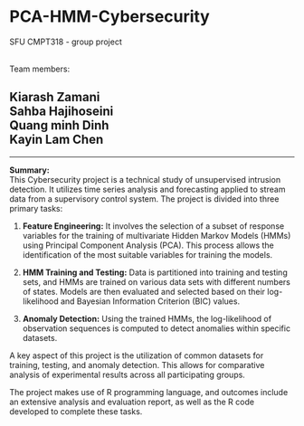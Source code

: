 # PCA-HMM-Cybersecurity
SFU CMPT318 - group project <br />  <br />

Team members:<br /> 
<h2>
Kiarash Zamani <br />
Sahba Hajihoseini <br />
Quang minh Dinh <br />
Kayin Lam Chen <br />
</h2>

---------------------------------
**Summary:**<br />
This Cybersecurity project is a technical study of unsupervised intrusion detection. It utilizes time series analysis and forecasting applied to stream data from a supervisory control system. The project is divided into three primary tasks:<br />

1. **Feature Engineering:** It involves the selection of a subset of response variables for the training of multivariate Hidden Markov Models (HMMs) using Principal Component Analysis (PCA). This process allows the identification of the most suitable variables for training the models.<br />

2. **HMM Training and Testing:** Data is partitioned into training and testing sets, and HMMs are trained on various data sets with different numbers of states. Models are then evaluated and selected based on their log-likelihood and Bayesian Information Criterion (BIC) values.<br />

3. **Anomaly Detection:** Using the trained HMMs, the log-likelihood of observation sequences is computed to detect anomalies within specific datasets.<br />

A key aspect of this project is the utilization of common datasets for training, testing, and anomaly detection. This allows for comparative analysis of experimental results across all participating groups.<br />

The project makes use of R programming language, and outcomes include an extensive analysis and evaluation report, as well as the R code developed to complete these tasks.<br />
